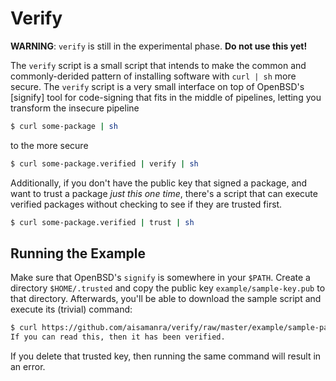 # Verify

**WARNING**: `verify` is still in the experimental phase. **Do not
use this yet!**

The `verify` script is a small script that intends to make the
common and commonly-derided pattern of installing software with
`curl | sh` more secure. The `verify` script is a very small
interface on top of OpenBSD's [signify] tool for code-signing
that fits in the middle of pipelines, letting you transform
the insecure pipeline

~~~.sh
$ curl some-package | sh
~~~

to the more secure

~~~.sh
$ curl some-package.verified | verify | sh
~~~

Additionally, if you don't have the public key that signed a
package, and want to trust a package _just this one time_,
there's a script that can execute verified packages without
checking to see if they are trusted first.

~~~.sh
$ curl some-package.verified | trust | sh
~~~

## Running the Example

Make sure that OpenBSD's `signify` is somewhere in your `$PATH`.
Create a directory `$HOME/.trusted` and copy the public key
`example/sample-key.pub` to that directory. Afterwards, you'll
be able to download the sample script and execute its (trivial)
command:

~~~.sh
$ curl https://github.com/aisamanra/verify/raw/master/example/sample-payload.tar | verify | sh
If you can read this, then it has been verified.
~~~

If you delete that trusted key, then running the same command
will result in an error.
